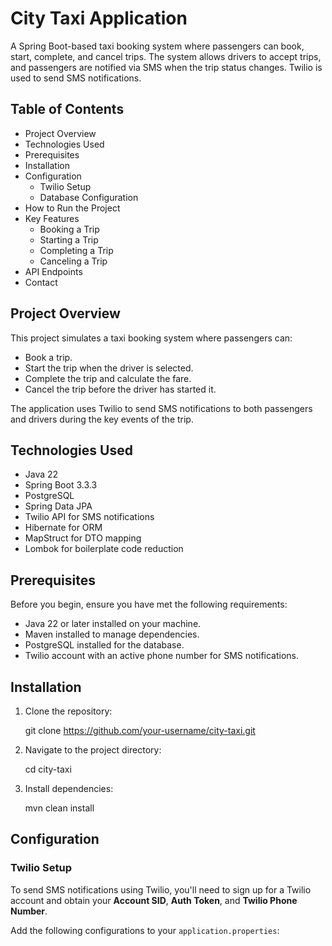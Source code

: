# **City Taxi Application**

A Spring Boot-based taxi booking system where passengers can book, start, complete, and cancel trips. The system allows drivers to accept trips, and passengers are notified via SMS when the trip status changes. Twilio is used to send SMS notifications.
 
## Table of Contents

- Project Overview
- Technologies Used
- Prerequisites
- Installation
- Configuration
  - Twilio Setup
  - Database Configuration
- How to Run the Project
- Key Features
  - Booking a Trip
  - Starting a Trip
  - Completing a Trip
  - Canceling a Trip
- API Endpoints
- Contact

## Project Overview

This project simulates a taxi booking system where passengers can:
- Book a trip.
- Start the trip when the driver is selected.
- Complete the trip and calculate the fare.
- Cancel the trip before the driver has started it.

The application uses Twilio to send SMS notifications to both passengers and drivers during the key events of the trip.

## Technologies Used

- Java 22
- Spring Boot 3.3.3
- PostgreSQL
- Spring Data JPA
- Twilio API for SMS notifications
- Hibernate for ORM
- MapStruct for DTO mapping
- Lombok for boilerplate code reduction

## Prerequisites

Before you begin, ensure you have met the following requirements:

- Java 22 or later installed on your machine.
- Maven installed to manage dependencies.
- PostgreSQL installed for the database.
- Twilio account with an active phone number for SMS notifications.

## Installation

1. Clone the repository:
   
   git clone https://github.com/your-username/city-taxi.git

2. Navigate to the project directory:

   cd city-taxi

3. Install dependencies:

   mvn clean install

## Configuration

### Twilio Setup

To send SMS notifications using Twilio, you'll need to sign up for a Twilio account and obtain your **Account SID**, **Auth Token**, and **Twilio Phone Number**.

Add the following configurations to your `application.properties`:


